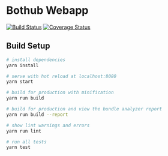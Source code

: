 # Bothub Webapp

[![Build Status](https://travis-ci.org/Ilhasoft/bothub-webapp.svg?branch=master)](https://travis-ci.org/Ilhasoft/bothub-webapp) [![Coverage Status](https://coveralls.io/repos/github/push-flow/bothub-webapp/badge.svg?branch=master)](https://coveralls.io/github/push-flow/bothub-webapp?branch=master)

## Build Setup

``` bash
# install dependencies
yarn install

# serve with hot reload at localhost:8080
yarn start

# build for production with minification
yarn run build

# build for production and view the bundle analyzer report
yarn run build --report

# show lint warnings and errors
yarn run lint

# run all tests
yarn test
```

